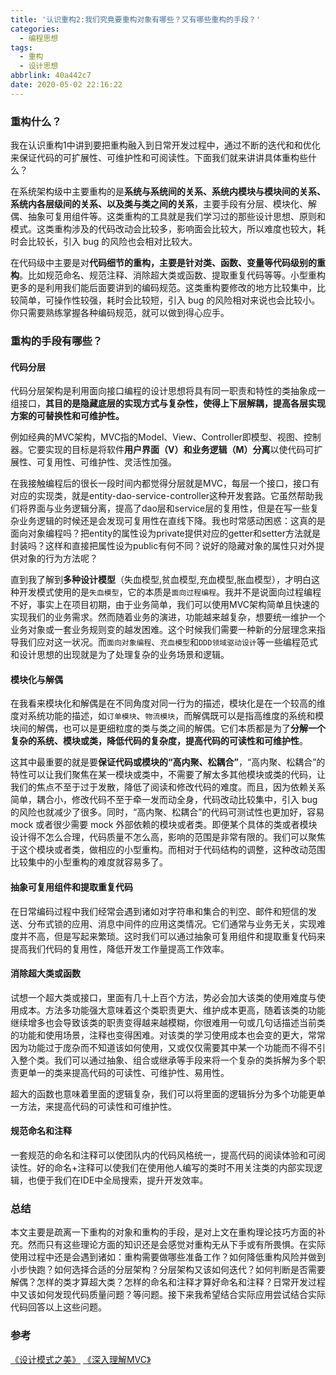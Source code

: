 ```yaml
---
title: '认识重构2:我们究竟要重构对象有哪些？又有哪些重构的手段？'
categories:
  - 编程思想
tags:
  - 重构
  - 设计思想
abbrlink: 40a442c7
date: 2020-05-02 22:16:22
---
```


### 重构什么？

我在认识重构1中讲到要把重构融入到日常开发过程中，通过不断的迭代和和优化来保证代码的可扩展性、可维护性和可阅读性。下面我们就来讲讲具体重构些什么？



在系统架构级中主要重构的是**系统与系统间的关系、系统内模块与模块间的关系、系统内各层级间的关系、以及类与类之间的关系**，主要手段有分层、模块化、解偶、抽象可复用组件等。这类重构的工具就是我们学习过的那些设计思想、原则和模式。这类重构涉及的代码改动会比较多，影响面会比较大，所以难度也较大，耗时会比较长，引入 bug 的风险也会相对比较大。

在代码级中主要是对**代码细节的重构，主要是针对类、函数、变量等代码级别的重构**。比如规范命名、规范注释、消除超大类或函数、提取重复代码等等。小型重构更多的是利用我们能后面要讲到的编码规范。这类重构要修改的地方比较集中，比较简单，可操作性较强，耗时会比较短，引入 bug 的风险相对来说也会比较小。你只需要熟练掌握各种编码规范，就可以做到得心应手。

### 重构的手段有哪些？

#### 代码分层

代码分层架构是利用面向接口编程的设计思想将具有同一职责和特性的类抽象成一组接口，**其目的是隐藏底层的实现方式与复杂性，使得上下层解耦，提高各层实现方案的可替换性和可维护性。**

例如经典的MVC架构，MVC指的Model、View、Controller即模型、视图、控制器。它要实现的目标是将软件**用户界面（V）和业务逻辑（M）分离**以使代码可扩展性、可复用性、可维护性、灵活性加强。

在我接触编程后的很长一段时间内都觉得分层就是MVC，每层一个接口，接口有对应的实现类，就是entity-dao-service-controller这种开发套路。它虽然帮助我们将界面与业务逻辑分离，提高了dao层和service层的复用性，但是在写一些复杂业务逻辑的时候还是会发现可复用性在直线下降。我也时常感动困惑：这真的是面向对象编程吗？把entity的属性设为private提供对应的getter和setter方法就是封装吗？这样和直接把属性设为public有何不同？说好的隐藏对象的属性只对外提供对象的行为方法呢？

直到我了解到**多种设计模型**（失血模型,贫血模型,充血模型,胀血模型），才明白这种开发模式使用的是`失血模型`，它的本质是`面向过程编程`。我并不是说面向过程编程不好，事实上在项目初期，由于业务简单，我们可以使用MVC架构简单且快速的实现我们的业务需求。然而随着业务的演进，功能越来越复杂，想要统一维护一个业务对象或一套业务规则变的越发困难。这个时候我们需要一种新的分层理念来指导我们应对这一状况。而`面向对象编程`、`充血模型`和`DDD领域驱动设计`等一些编程范式和设计思想的出现就是为了处理复杂的业务场景和逻辑。

#### 模块化与解偶

在我看来模块化和解偶是在不同角度对同一行为的描述，模块化是在一个较高的维度对系统功能的描述，如`订单模块`、`物流模块`，而解偶既可以是指高维度的系统和模块间的解偶，也可以是更细粒度的类与类之间的解偶。它们本质都是为了**分解一个复杂的系统、模块或类，降低代码的复杂度，提高代码的可读性和可维护性**。



这其中最重要的就是要**保证代码或模块的“高内聚、松耦合”**，“高内聚、松耦合”的特性可以让我们聚焦在某一模块或类中，不需要了解太多其他模块或类的代码，让我们的焦点不至于过于发散，降低了阅读和修改代码的难度。而且，因为依赖关系简单，耦合小，修改代码不至于牵一发而动全身，代码改动比较集中，引入 bug 的风险也就减少了很多。同时，“高内聚、松耦合”的代码可测试性也更加好，容易 mock 或者很少需要 mock 外部依赖的模块或者类。即便某个具体的类或者模块设计得不怎么合理，代码质量不怎么高，影响的范围是非常有限的。我们可以聚焦于这个模块或者类，做相应的小型重构。而相对于代码结构的调整，这种改动范围比较集中的小型重构的难度就容易多了。



#### 抽象可复用组件和提取重复代码

在日常编码过程中我们经常会遇到诸如对字符串和集合的判空、邮件和短信的发送、分布式锁的应用、消息中间件的应用这类情况。它们通常与业务无关，实现难度并不高，但是写起来繁琐。这时我们可以通过抽象可复用组件和提取重复代码来提高我们代码的复用性，降低开发工作量提高工作效率。



#### 消除超大类或函数

试想一个超大类或接口，里面有几十上百个方法，势必会加大该类的使用难度与使用成本。方法多功能强大意味着这个类职责更大、维护成本更高，随着该类的功能继续增多也会导致该类的职责变得越来越模糊，你很难用一句或几句话描述当前类的功能和使用场景，注释也变得困难。对该类的学习使用成本也会变的更大，常常因为功能过于庞杂而不知道该如何使用，又或仅仅需要其中某一个功能而不得不引入整个类。我们可以通过抽象、组合或继承等手段来将一个复杂的类拆解为多个职责更单一的类来提高代码的可读性、可维护性、易用性。

超大的函数也意味着里面的逻辑复杂，我们可以将里面的逻辑拆分为多个功能更单一方法，来提高代码的可读性和可维护性。



#### 规范命名和注释

一套规范的命名和注释可以使团队内的代码风格统一，提高代码的阅读体验和可阅读性。好的命名+注释可以使我们在使用他人编写的类时不用关注类的内部实现逻辑，也便于我们在IDE中全局搜索，提升开发效率。

### 总结

本文主要是疏离一下重构的对象和重构的手段，是对上文在重构理论技巧方面的补充。然而只有这些理论方面的知识还是会感觉对重构无从下手或有所畏惧。在实际使用过程中还是会遇到诸如：重构需要做哪些准备工作？如何降低重构风险并做到小步快跑？如何选择合适的分层架构？分层架构又该如何迭代？如何判断是否需要解偶？怎样的类才算超大类？怎样的命名和注释才算好命名和注释？日常开发过程中又该如何发现代码质量问题？等问题。接下来我希望结合实际应用尝试结合实际代码回答以上这些问题。



### 参考

[《设计模式之美》](https://time.geekbang.org/column/intro/250)
[《深入理解MVC》](https://zhuanlan.zhihu.com/p/35680070)